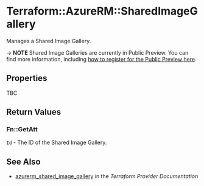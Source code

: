 # Terraform::AzureRM::SharedImageGallery

Manages a Shared Image Gallery.

-> **NOTE** Shared Image Galleries are currently in Public Preview. You can find more information, including [how to register for the Public Preview here](https://azure.microsoft.com/en-gb/blog/announcing-the-public-preview-of-shared-image-gallery/).

## Properties

TBC

## Return Values

### Fn::GetAtt

`Id` - The ID of the Shared Image Gallery.

## See Also

* [azurerm_shared_image_gallery](https://www.terraform.io/docs/providers/azurerm/r/shared_image_gallery.html) in the _Terraform Provider Documentation_